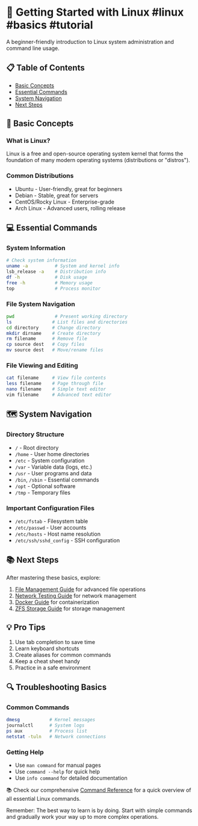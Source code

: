 # 🚀 Getting Started with Linux #linux #basics #tutorial

A beginner-friendly introduction to Linux system administration and command line usage.

## 📋 Table of Contents
- [Basic Concepts](#basic-concepts)
- [Essential Commands](#essential-commands)
- [System Navigation](#system-navigation)
- [Next Steps](#next-steps)

## 🔰 Basic Concepts

### What is Linux?
Linux is a free and open-source operating system kernel that forms the foundation of many modern operating systems (distributions or "distros").

### Common Distributions
- Ubuntu - User-friendly, great for beginners
- Debian - Stable, great for servers
- CentOS/Rocky Linux - Enterprise-grade
- Arch Linux - Advanced users, rolling release

## 💻 Essential Commands

### System Information
```bash
# Check system information
uname -a          # System and kernel info
lsb_release -a    # Distribution info
df -h             # Disk usage
free -h           # Memory usage
top               # Process monitor
```

### File System Navigation
```bash
pwd               # Present working directory
ls               # List files and directories
cd directory     # Change directory
mkdir dirname    # Create directory
rm filename      # Remove file
cp source dest   # Copy files
mv source dest   # Move/rename files
```

### File Viewing and Editing
```bash
cat filename     # View file contents
less filename    # Page through file
nano filename    # Simple text editor
vim filename     # Advanced text editor
```

## 🗺️ System Navigation

### Directory Structure
- `/` - Root directory
- `/home` - User home directories
- `/etc` - System configuration
- `/var` - Variable data (logs, etc.)
- `/usr` - User programs and data
- `/bin`, `/sbin` - Essential commands
- `/opt` - Optional software
- `/tmp` - Temporary files

### Important Configuration Files
- `/etc/fstab` - Filesystem table
- `/etc/passwd` - User accounts
- `/etc/hosts` - Host name resolution
- `/etc/ssh/sshd_config` - SSH configuration

## 📚 Next Steps

After mastering these basics, explore:
1. [File Management Guide](file-management.md) for advanced file operations
2. [Network Testing Guide](network-testing.md) for network management
3. [Docker Guide](docker-guide.md) for containerization
4. [ZFS Storage Guide](zfs-storage.md) for storage management

## 💡 Pro Tips

1. Use tab completion to save time
2. Learn keyboard shortcuts
3. Create aliases for common commands
4. Keep a cheat sheet handy
5. Practice in a safe environment

## 🔍 Troubleshooting Basics

### Common Commands
```bash
dmesg           # Kernel messages
journalctl      # System logs
ps aux          # Process list
netstat -tuln   # Network connections
```

### Getting Help
- Use `man command` for manual pages
- Use `command --help` for quick help
- Use `info command` for detailed documentation

📚 Check our comprehensive [Command Reference](command-reference.md) for a quick overview of all essential Linux commands.

Remember: The best way to learn is by doing. Start with simple commands and gradually work your way up to more complex operations.
